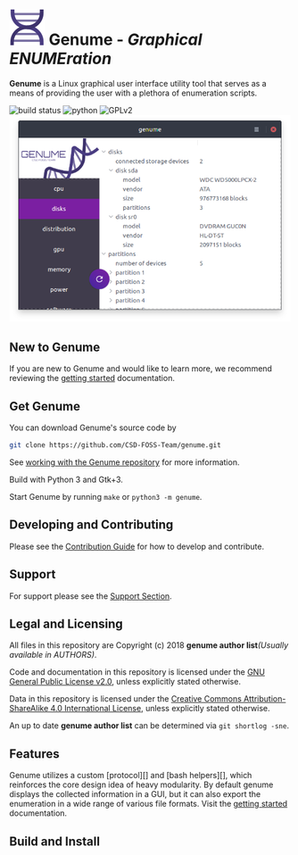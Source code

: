 # ![logo][] Genume - *Graphical ENUMEration*

**Genume** is a Linux graphical user interface utility tool that serves as a means
of providing the user with a plethora of enumeration scripts.

![build status][]
![python][]
![GPLv2][]
![Screenshot]

[logo]: assets/favicon.svg
[build status]: https://img.shields.io/travis/CSD-FOSS-Team/genume.svg
[python]: https://img.shields.io/badge/python-3.3,%203.4,%203.5,%203.6,%203.7-blue.svg
[GPLv2]: https://img.shields.io/badge/license-GPLv2-lightgrey.svg
[screenshot]: assets/screenshot_genume.png

## New to Genume

If you are new to Genume and would like to learn more, we recommend reviewing the [getting started] documentation.

[getting started]: docs/learning-genume

## Get Genume

You can download Genume's source code by

```sh
git clone https://github.com/CSD-FOSS-Team/genume.git
```

See [working with the Genume repository](docs/git) for more information.

Build with Python 3 and Gtk+3.

Start Genume by running `make` or `python3 -m genume`.

## Developing and Contributing

Please see the [Contribution Guide][] for how to develop and contribute.

[Contribution Guide]: .github/CONTRIBUTING.md

## Support

For support please see the [Support Section][].

[Support Section]: .github/SUPPORT.md

## Legal and Licensing

All files in this repository are Copyright (c) 2018 **genume author list**_(Usually available in AUTHORS)_.

Code and documentation in this repository is licensed under the [GNU General Public License v2.0][], unless explicitly stated otherwise.

Data in this repository is licensed under the [Creative Commons Attribution-ShareAlike 4.0 International License](http://creativecommons.org/licenses/by-sa/4.0/), unless explicitly stated otherwise.

An up to date **genume author list** can be determined via `git shortlog -sne`.

[GNU General Public License v2.0]: https://www.gnu.org/licenses/old-licenses/gpl-2.0.en.html

## Features

Genume utilizes a custom [protocol][] and [bash helpers][], which reinforces the core design idea of heavy modularity. By default genume displays the collected information in a GUI, but it can also export the enumeration in a wide range of various file formats. Visit the [getting started] documentation.

[getting started]: docs/learning-genume

## Build and Install